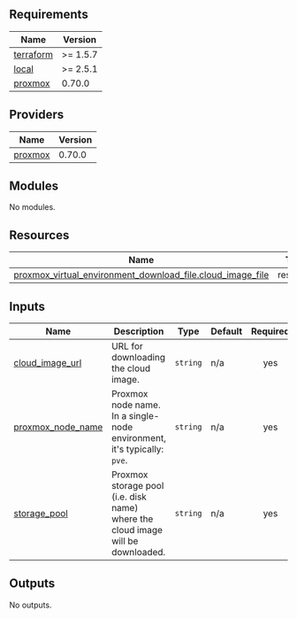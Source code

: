 <!-- BEGIN_TF_DOCS -->
## Requirements

| Name | Version |
|------|---------|
| <a name="requirement_terraform"></a> [terraform](#requirement\_terraform) | >= 1.5.7 |
| <a name="requirement_local"></a> [local](#requirement\_local) | >= 2.5.1 |
| <a name="requirement_proxmox"></a> [proxmox](#requirement\_proxmox) | 0.70.0 |

## Providers

| Name | Version |
|------|---------|
| <a name="provider_proxmox"></a> [proxmox](#provider\_proxmox) | 0.70.0 |

## Modules

No modules.

## Resources

| Name | Type |
|------|------|
| [proxmox_virtual_environment_download_file.cloud_image_file](https://registry.terraform.io/providers/bpg/proxmox/0.70.0/docs/resources/virtual_environment_download_file) | resource |

## Inputs

| Name | Description | Type | Default | Required |
|------|-------------|------|---------|:--------:|
| <a name="input_cloud_image_url"></a> [cloud\_image\_url](#input\_cloud\_image\_url) | URL for downloading the cloud image. | `string` | n/a | yes |
| <a name="input_proxmox_node_name"></a> [proxmox\_node\_name](#input\_proxmox\_node\_name) | Proxmox node name. In a single-node environment, it's typically: `pve`. | `string` | n/a | yes |
| <a name="input_storage_pool"></a> [storage\_pool](#input\_storage\_pool) | Proxmox storage pool (i.e. disk name) where the cloud image will be downloaded. | `string` | n/a | yes |

## Outputs

No outputs.
<!-- END_TF_DOCS -->
